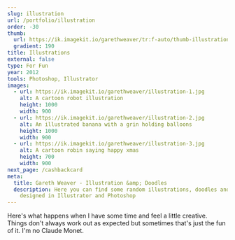 ```yaml
---
slug: illustration
url: /portfolio/illustration
order: -30
thumb:
  url: https://ik.imagekit.io/garethweaver/tr:f-auto/thumb-illustration.png
  gradient: 190
title: Illustrations
external: false
type: For Fun
year: 2012
tools: Photoshop, Illustrator
images:
  - url: https://ik.imagekit.io/garethweaver/illustration-1.jpg
    alt: A cartoon robot illustration
    height: 1000
    width: 900
  - url: https://ik.imagekit.io/garethweaver/illustration-2.jpg
    alt: An illustrated banana with a grin holding balloons
    height: 1000
    width: 900
  - url: https://ik.imagekit.io/garethweaver/illustration-3.jpg
    alt: A cartoon robin saying happy xmas
    height: 700
    width: 900
next_page: /cashbackcard
meta:
  title: Gareth Weaver - Illustration &amp; Doodles
  description: Here you can find some random illustrations, doodles and art
    designed in Illustrator and Photoshop
---
```

Here's what happens when I have some time and feel a little creative.
Things don't always work out as expected but sometimes that's just the fun of
it. I'm no Claude Monet.
